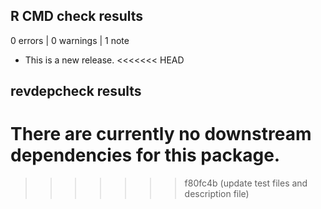 ## R CMD check results

0 errors | 0 warnings | 1 note

* This is a new release.
<<<<<<< HEAD

## revdepcheck results

There are currently no downstream dependencies for this package.
=======
>>>>>>> f80fc4b (update test files and description file)
